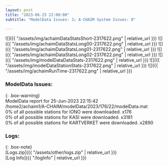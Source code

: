 ```yaml
---
layout: post
title: "2023-06-25 22:00:00"
subtitle: "ModelData Issues: 3; A-CHAIM System Issues: 0"

---
```


![]({{ "/assets/img/achaimDataStatsShort-2317622.png" | relative_url }})
![]({{ "/assets/img/achaimDataStatsLong00-2317622.png" | relative_url }})
![]({{ "/assets/img/achaimDataStatsLong01-2317622.png" | relative_url }})
![]({{ "/assets/img/achaimDataStatsLong02-2317622.png" | relative_url }})
![]({{ "/assets/img/modelDataDataStats-2317622.png" | relative_url }})
![]({{ "/assets/img/modelDataStationStats-2317622.png" | relative_url }})
![]({{ "/assets/img/achaimRunTime-2317622.png" | relative_url }})


### ModelData Issues:  
  
{: .box-warning}  
 ModelData report for 25-Jun-2023 22:15:42   
 /home2/achaim1/A-CHAIM/modelData/2023/176/22/modelData.mat   
 0% of all possible stations for IONO were downloaded. x176   
 0% of all possible stations for KASI were downloaded. x3181   
 0% of all possible stations for KARTVERKET were downloaded. x2890   
  


### Logs:  
  
{: .box-note}  
[Logs.zip]({{ "/assets/other/logs.zip" | relative_url }})  
[Log Info]({{ "/logInfo" | relative_url }})  
